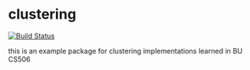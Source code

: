 # clustering

[![Build Status](https://travis-ci.org/gallettilance/clustering.svg?branch=master)](https://travis-ci.org/gallettilance/clustering)

this is an example package for clustering implementations learned in BU CS506